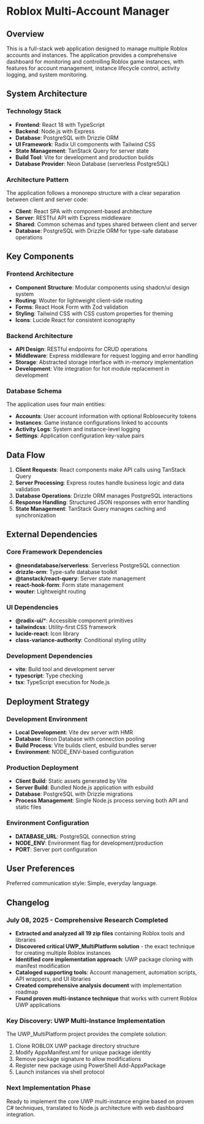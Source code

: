 # Roblox Multi-Account Manager

## Overview

This is a full-stack web application designed to manage multiple Roblox accounts and instances. The application provides a comprehensive dashboard for monitoring and controlling Roblox game instances, with features for account management, instance lifecycle control, activity logging, and system monitoring.

## System Architecture

### Technology Stack
- **Frontend**: React 18 with TypeScript
- **Backend**: Node.js with Express
- **Database**: PostgreSQL with Drizzle ORM
- **UI Framework**: Radix UI components with Tailwind CSS
- **State Management**: TanStack Query for server state
- **Build Tool**: Vite for development and production builds
- **Database Provider**: Neon Database (serverless PostgreSQL)

### Architecture Pattern
The application follows a monorepo structure with a clear separation between client and server code:
- **Client**: React SPA with component-based architecture
- **Server**: RESTful API with Express middleware
- **Shared**: Common schemas and types shared between client and server
- **Database**: PostgreSQL with Drizzle ORM for type-safe database operations

## Key Components

### Frontend Architecture
- **Component Structure**: Modular components using shadcn/ui design system
- **Routing**: Wouter for lightweight client-side routing
- **Forms**: React Hook Form with Zod validation
- **Styling**: Tailwind CSS with CSS custom properties for theming
- **Icons**: Lucide React for consistent iconography

### Backend Architecture
- **API Design**: RESTful endpoints for CRUD operations
- **Middleware**: Express middleware for request logging and error handling
- **Storage**: Abstracted storage interface with in-memory implementation
- **Development**: Vite integration for hot module replacement in development

### Database Schema
The application uses four main entities:
- **Accounts**: User account information with optional Roblosecurity tokens
- **Instances**: Game instance configurations linked to accounts
- **Activity Logs**: System and instance-level logging
- **Settings**: Application configuration key-value pairs

## Data Flow

1. **Client Requests**: React components make API calls using TanStack Query
2. **Server Processing**: Express routes handle business logic and data validation
3. **Database Operations**: Drizzle ORM manages PostgreSQL interactions
4. **Response Handling**: Structured JSON responses with error handling
5. **State Management**: TanStack Query manages caching and synchronization

## External Dependencies

### Core Framework Dependencies
- **@neondatabase/serverless**: Serverless PostgreSQL connection
- **drizzle-orm**: Type-safe database toolkit
- **@tanstack/react-query**: Server state management
- **react-hook-form**: Form state management
- **wouter**: Lightweight routing

### UI Dependencies
- **@radix-ui/***: Accessible component primitives
- **tailwindcss**: Utility-first CSS framework
- **lucide-react**: Icon library
- **class-variance-authority**: Conditional styling utility

### Development Dependencies
- **vite**: Build tool and development server
- **typescript**: Type checking
- **tsx**: TypeScript execution for Node.js

## Deployment Strategy

### Development Environment
- **Local Development**: Vite dev server with HMR
- **Database**: Neon Database with connection pooling
- **Build Process**: Vite builds client, esbuild bundles server
- **Environment**: NODE_ENV-based configuration

### Production Deployment
- **Client Build**: Static assets generated by Vite
- **Server Build**: Bundled Node.js application with esbuild
- **Database**: PostgreSQL with Drizzle migrations
- **Process Management**: Single Node.js process serving both API and static files

### Environment Configuration
- **DATABASE_URL**: PostgreSQL connection string
- **NODE_ENV**: Environment flag for development/production
- **PORT**: Server port configuration

## User Preferences

Preferred communication style: Simple, everyday language.

## Changelog

### July 08, 2025 - Comprehensive Research Completed
- **Extracted and analyzed all 19 zip files** containing Roblox tools and libraries
- **Discovered critical UWP_MultiPlatform solution** - the exact technique for creating multiple Roblox instances
- **Identified core implementation approach**: UWP package cloning with manifest modification
- **Cataloged supporting tools**: Account management, automation scripts, API wrappers, and UI libraries
- **Created comprehensive analysis document** with implementation roadmap
- **Found proven multi-instance technique** that works with current Roblox UWP applications

### Key Discovery: UWP Multi-Instance Implementation
The UWP_MultiPlatform project provides the complete solution:
1. Clone ROBLOX UWP package directory structure
2. Modify AppxManifest.xml for unique package identity
3. Remove package signature to allow modifications
4. Register new package using PowerShell Add-AppxPackage
5. Launch instances via shell protocol

### Next Implementation Phase
Ready to implement the core UWP multi-instance engine based on proven C# techniques, translated to Node.js architecture with web dashboard integration.